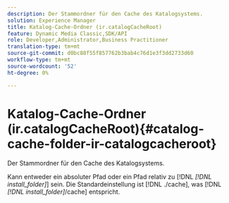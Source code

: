 ```yaml
---
description: Der Stammordner für den Cache des Katalogsystems.
solution: Experience Manager
title: Katalog-Cache-Ordner (ir.catalogCacheRoot)
feature: Dynamic Media Classic,SDK/API
role: Developer,Administrator,Business Practitioner
translation-type: tm+mt
source-git-commit: d0bc88f55f857762b3bab4c76d1e3f3dd2733d60
workflow-type: tm+mt
source-wordcount: '52'
ht-degree: 0%

---
```



# Katalog-Cache-Ordner (ir.catalogCacheRoot){#catalog-cache-folder-ir-catalogcacheroot}

Der Stammordner für den Cache des Katalogsystems.

Kann entweder ein absoluter Pfad oder ein Pfad relativ zu [!DNL *[!DNL install_folder]*] sein. Die Standardeinstellung ist [!DNL ./cache], was [!DNL *[!DNL install_folder]*/cache] entspricht.
